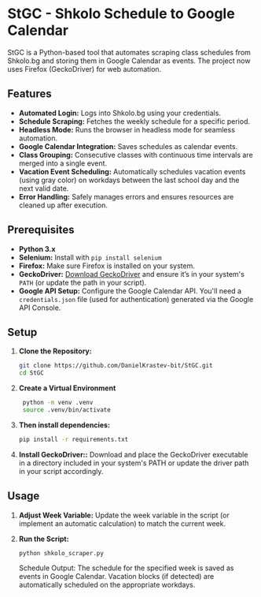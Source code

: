 # StGC - Shkolo Schedule to Google Calendar

StGC is a Python-based tool that automates scraping class schedules from Shkolo.bg and storing them in Google Calendar as events. The project now uses Firefox (GeckoDriver) for web automation.

## Features

- **Automated Login:** Logs into Shkolo.bg using your credentials.
- **Schedule Scraping:** Fetches the weekly schedule for a specific period.
- **Headless Mode:** Runs the browser in headless mode for seamless automation.
- **Google Calendar Integration:** Saves schedules as calendar events.
- **Class Grouping:** Consecutive classes with continuous time intervals are merged into a single event.
- **Vacation Event Scheduling:** Automatically schedules vacation events (using gray color) on workdays between the last school day and the next valid date.
- **Error Handling:** Safely manages errors and ensures resources are cleaned up after execution.

## Prerequisites

- **Python 3.x**
- **Selenium:** Install with `pip install selenium`
- **Firefox:** Make sure Firefox is installed on your system.
- **GeckoDriver:** [Download GeckoDriver](https://github.com/mozilla/geckodriver/releases) and ensure it’s in your system's `PATH` (or update the path in your script).
- **Google API Setup:** Configure the Google Calendar API. You'll need a `credentials.json` file (used for authentication) generated via the Google API Console.

## Setup

1. **Clone the Repository:**

   ```bash
   git clone https://github.com/DanielKrastev-bit/StGC.git
   cd StGC
   ```

2. **Create a Virtual Environment**

   ```bash
    python -m venv .venv
    source .venv/bin/activate
    ```
3. **Then install dependencies:**

    ```bash
    pip install -r requirements.txt
    ```
4. **Install GeckoDriver::**
Download and place the GeckoDriver executable in a directory included in your system's PATH or update the driver path in your script accordingly.

## Usage

1. **Adjust Week Variable:**
    Update the week variable in the script (or implement an automatic calculation) to match the current week.

2. **Run the Script:**
    ```bash
    python shkolo_scraper.py
    ```
    Schedule Output:
    The schedule for the specified week is saved as events in Google Calendar. Vacation blocks (if detected) are automatically scheduled on the appropriate workdays.